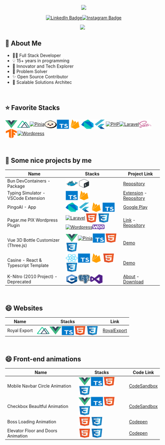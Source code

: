 <p id="header" align="center">
  <img src="https://media.giphy.com/media/M9gbBd9nbDrOTu1Mqx/giphy.gif" width="100"/>
</p>

<p id="buttons" align="center">
  <a href="https://www.linkedin.com/in/marcos-gomes-neto/"><img src="https://img.shields.io/badge/LinkedIn-blue?style=for-the-badge&logo=linkedin&logoColor=white" alt="LinkedIn Badge"/></a><a href="https://www.instagram.com/mgn.stack/"><img src="https://img.shields.io/badge/Instagram-E4405F?style=for-the-badge&logo=instagram&logoColor=white" alt="Instagram Badge"/></a>
</p>

<p align="center">
<img height="180em" src="http://github-profile-summary-cards.vercel.app/api/cards/profile-details?username=marcosgomesneto&theme=github_dark"/>
</p>

## 📖 About Me

- 👨‍💻 Full Stack Developer
- 💡 15+ years in programming
- 🚀 Innovator and Tech Explorer
- 🔧 Problem Solver
- ✨ Open Source Contributor
- 📐 Scalable Solutions Architec

<br>

## ⭐ Favorite Stacks

<a href="https://vuejs.org/" rel="nofollow" ><img align="center" alt="VueJS" height="30" width="40" src="https://raw.githubusercontent.com/devicons/devicon/master/icons/vuejs/vuejs-original.svg" style="max-width: 100%;"></a><a href="https://nuxt.com/" rel="nofollow" ><img align="center" alt="NuxtJS" height="30" width="40" src="https://raw.githubusercontent.com/devicons/devicon/master/icons/nuxtjs/nuxtjs-original.svg" style="max-width: 100%;"></a><a href="https://pinia.vuejs.org/" rel="nofollow" ><img align="center" alt="Pinia" height="30" width="40" src="https://pinia.vuejs.org/logo.svg" style="max-width: 100%;"></a><a href="https://bun.sh/" rel="nofollow" ><img align="center" alt="Bun Runtime" height="30" width="40" src="https://raw.githubusercontent.com/devicons/devicon/master/icons/bun/bun-original.svg" style="max-width: 100%;"></a><a href="https://www.typescriptlang.org/" rel="nofollow" ><img align="center" alt="TypeScript" height="30" width="40" src="https://raw.githubusercontent.com/devicons/devicon/master/icons/typescript/typescript-original.svg" style="max-width: 100%;"></a><a href="https://firebase.google.com/" rel="nofollow"><img align="center" alt="Firebase" height="30" width="40" src="https://raw.githubusercontent.com/devicons/devicon/master/icons/firebase/firebase-plain.svg"></a><a href="https://dart.dev/" rel="nofollow"><img align="center" alt="Dart" height="30" width="40" src="https://raw.githubusercontent.com/devicons/devicon/master/icons/dart/dart-original.svg" style="max-width: 100%;"></a><a href="https://flutter.dev/" rel="nofollow"><img align="center" alt="Flutter" height="30" width="40" src="https://raw.githubusercontent.com/devicons/devicon/master/icons/flutter/flutter-original.svg" style="max-width: 100%;"></a><a href="https://www.php.net/" rel="nofollow"><img align="center" alt="PHP" height="30" width="40" src="https://www.php.net/images/logos/new-php-logo.svg" style="max-width: 100%;"></a><a href="https://laravel.com/" rel="nofollow"><img align="center" alt="Laravel" height="30" width="40" src="https://laravel.com/img/logomark.min.svg" style="max-width: 100%;"></a><a href="https://sass-lang.com/" rel="nofollow"><img align="center" alt="SASS" height="30" width="40" src="https://raw.githubusercontent.com/devicons/devicon/master/icons/sass/sass-original.svg" style="max-width: 100%;"></a><a href="https://www.tensorflow.org/" rel="nofollow"><img align="center" alt="TensorFlow" height="30" width="40" src="https://raw.githubusercontent.com/devicons/devicon/master/icons/tensorflow/tensorflow-original.svg" style="max-width: 100%;"></a><a href="https://wordpress.org/" rel="nofollow"><img align="center" alt="Wordpress" height="30" width="40" src="https://upload.wikimedia.org/wikipedia/commons/0/09/Wordpress-Logo.svg" style="max-width: 100%;"></a>

<br>

## 🙌 Some nice projects by me

|Name|Stacks|Project Link|
|---|---|---|
|Bun DevContainers - Package|<a href="https://www.docker.com/" rel="nofollow" ><img align="center" alt="Docker" height="30" width="40" src="https://raw.githubusercontent.com/devicons/devicon/master/icons/docker/docker-original.svg" style="max-width: 100%;"></a><a href="https://www.linux.org/" rel="nofollow"><img align="center" alt="Bash" height="30" width="40" src="https://raw.githubusercontent.com/devicons/devicon/master/icons/bash/bash-original.svg"></a>|[Repository](https://github.com/marcosgomesneto/bun-devcontainers)|
|Typing Simulator - VSCode Extension|<a href="https://www.typescriptlang.org/" rel="nofollow" ><img align="center" alt="TypeScript" height="30" width="40" src="https://raw.githubusercontent.com/devicons/devicon/master/icons/typescript/typescript-original.svg" style="max-width: 100%;"></a><a href="https://firebase.google.com/" rel="nofollow"><img align="center" alt="Firebase" height="30" width="40" src="https://raw.githubusercontent.com/devicons/devicon/master/icons/firebase/firebase-plain.svg"></a>|[Extension](https://marketplace.visualstudio.com/items?itemName=marcos-gomes-neto.typing-simulator) - [Repository](https://github.com/marcosgomesneto/typing-simulator)|
|PingoAI - App|<a href="https://dart.dev/" rel="nofollow"><img align="center" alt="Dart" height="30" width="40" src="https://raw.githubusercontent.com/devicons/devicon/master/icons/dart/dart-original.svg" style="max-width: 100%;"></a><a href="https://flutter.dev/" rel="nofollow"><img align="center" alt="Flutter" height="30" width="40" src="https://raw.githubusercontent.com/devicons/devicon/master/icons/flutter/flutter-original.svg" style="max-width: 100%;"></a><a href="https://firebase.google.com/" rel="nofollow"><img align="center" alt="Firebase" height="30" width="40" src="https://raw.githubusercontent.com/devicons/devicon/master/icons/firebase/firebase-plain.svg"></a><a href="https://www.typescriptlang.org/" rel="nofollow" ><img align="center" alt="TypeScript" height="30" width="40" src="https://raw.githubusercontent.com/devicons/devicon/master/icons/typescript/typescript-original.svg" style="max-width: 100%;"></a>|[Google Play](https://play.google.com/store/apps/details?id=io.infixs.pingoai)|
|Pagar.me PIX Wordpress Plugin|<a href="https://www.php.net/" rel="nofollow"><img align="center" alt="Laravel" height="30" width="40" src="https://www.php.net/images/logos/new-php-logo.svg" style="max-width: 100%;"></a><a href="https://pt.wikipedia.org/wiki/HTML5" rel="nofollow"><img align="center" alt="HTML5" height="30" width="40" src="https://raw.githubusercontent.com/devicons/devicon/master/icons/html5/html5-original.svg"></a><a href="https://pt.wikipedia.org/wiki/CSS3" rel="nofollow"><img align="center" alt="CSS3" height="30" width="40" src="https://raw.githubusercontent.com/devicons/devicon/master/icons/css3/css3-original.svg"></a><a href="https://wordpress.org/" rel="nofollow"><img align="center" alt="Wordpress" height="30" width="40" src="https://upload.wikimedia.org/wikipedia/commons/0/09/Wordpress-Logo.svg" style="max-width: 100%;"></a><a href="https://woocommerce.com/" rel="nofollow"><img align="center" alt="Woocommerce" height="30" width="40" src="https://raw.githubusercontent.com/devicons/devicon/master/icons/woocommerce/woocommerce-original.svg" style="max-width: 100%;"></a>|[Link](https://wordpress.org/plugins/wc-pagarme-pix-payment/) - [Repository](https://github.com/marcosgomesneto/woocommerce-pagarme-pix-payment)|
|Vue 3D Bottle Customizer (Three.js)|<a href="https://vuejs.org/" rel="nofollow" ><img align="center" alt="VueJS" height="30" width="40" src="https://raw.githubusercontent.com/devicons/devicon/master/icons/vuejs/vuejs-original.svg" style="max-width: 100%;"></a><a href="https://pinia.vuejs.org/" rel="nofollow" ><img align="center" alt="Pinia" height="30" width="40" src="https://pinia.vuejs.org/logo.svg" style="max-width: 100%;"></a><a href="https://www.typescriptlang.org/" rel="nofollow" ><img align="center" alt="TypeScript" height="30" width="40" src="https://raw.githubusercontent.com/devicons/devicon/master/icons/typescript/typescript-original.svg" style="max-width: 100%;"></a><a href="https://pt.wikipedia.org/wiki/HTML5" rel="nofollow"><img align="center" alt="HTML5" height="30" width="40" src="https://raw.githubusercontent.com/devicons/devicon/master/icons/html5/html5-original.svg"></a><a href="https://pt.wikipedia.org/wiki/CSS3" rel="nofollow"><img align="center" alt="CSS3" height="30" width="40" src="https://raw.githubusercontent.com/devicons/devicon/master/icons/css3/css3-original.svg"></a>|[Demo](https://bottle.marcosgomesneto.dev/)|
|Casine - React & Typescript Template|<a href="https://react.dev/" rel="nofollow" ><img align="center" alt="ReactJS" height="30" width="40" src="https://raw.githubusercontent.com/devicons/devicon/master/icons/react/react-original.svg" style="max-width: 100%;"></a><a href="https://www.typescriptlang.org/" rel="nofollow" ><img align="center" alt="TypeScript" height="30" width="40" src="https://raw.githubusercontent.com/devicons/devicon/master/icons/typescript/typescript-original.svg" style="max-width: 100%;"></a><a href="https://firebase.google.com/" rel="nofollow"><img align="center" alt="Firebase" height="30" width="40" src="https://raw.githubusercontent.com/devicons/devicon/master/icons/firebase/firebase-plain.svg"></a><a href="https://pt.wikipedia.org/wiki/HTML5" rel="nofollow"><img align="center" alt="HTML5" height="30" width="40" src="https://raw.githubusercontent.com/devicons/devicon/master/icons/html5/html5-original.svg"></a><a href="https://pt.wikipedia.org/wiki/CSS3" rel="nofollow"><img align="center" alt="CSS3" height="30" width="40" src="https://raw.githubusercontent.com/devicons/devicon/master/icons/css3/css3-original.svg"></a>|[Demo](https://demos.infixs.io/casine-analytics-casino-admin-dashboard/landing)|
|K-Nitro (2010 Project) - Deprecated|<a href="https://cplusplus.com/" rel="nofollow"><img align="center" alt="C++" height="30" width="40" src="https://raw.githubusercontent.com/devicons/devicon/master/icons/cplusplus/cplusplus-original.svg" style="max-width: 100%;"></a><a href="https://www.postgresql.org/" rel="nofollow"><img align="center" alt="PostgreSQL" height="30" width="40" src="https://raw.githubusercontent.com/devicons/devicon/master/icons/postgresql/postgresql-original.svg" style="max-width: 100%;"></a><a href="https://visualstudio.microsoft.com/" rel="nofollow"><img align="center" alt="Visual Studio" height="30" width="40" src="https://raw.githubusercontent.com/devicons/devicon/master/icons/visualstudio/visualstudio-plain.svg" style="max-width: 100%;"></a>|[About](https://www.techtudo.com.br/tudo-sobre/k-nitro-net-5-1/) - [Download](https://k-lite-nitro.softonic.com.br/)|

<br>

## 😄 Websites

|Name|Stacks|Link|
|---|---|---|
|Royal Export|<a href="https://nuxt.com/" rel="nofollow" ><img align="center" alt="NuxtJS" height="30" width="40" src="https://raw.githubusercontent.com/devicons/devicon/master/icons/nuxtjs/nuxtjs-original.svg" style="max-width: 100%;"></a><a href="https://vuejs.org/" rel="nofollow" ><img align="center" alt="VueJS" height="30" width="40" src="https://raw.githubusercontent.com/devicons/devicon/master/icons/vuejs/vuejs-original.svg" style="max-width: 100%;"></a><a href="https://www.typescriptlang.org/" rel="nofollow" ><img align="center" alt="TypeScript" height="30" width="40" src="https://raw.githubusercontent.com/devicons/devicon/master/icons/typescript/typescript-original.svg" style="max-width: 100%;"></a><a href="https://pt.wikipedia.org/wiki/HTML5" rel="nofollow"><img align="center" alt="HTML5" height="30" width="40" src="https://raw.githubusercontent.com/devicons/devicon/master/icons/html5/html5-original.svg"></a><a href="https://pt.wikipedia.org/wiki/CSS3" rel="nofollow"><img align="center" alt="CSS3" height="30" width="40" src="https://raw.githubusercontent.com/devicons/devicon/master/icons/css3/css3-original.svg"></a>|[RoyalExport](https://royalexport.com.br/en)|

<br>

## 😄 Front-end animations

|Name|Stacks|Code Link|
|---|---|---|
|Mobile Navbar Circle Animation|<a href="https://vuejs.org/" rel="nofollow" ><img align="center" alt="VueJS" height="30" width="40" src="https://raw.githubusercontent.com/devicons/devicon/master/icons/vuejs/vuejs-original.svg" style="max-width: 100%;"></a><a href="https://www.typescriptlang.org/" rel="nofollow" ><img align="center" alt="TypeScript" height="30" width="40" src="https://raw.githubusercontent.com/devicons/devicon/master/icons/typescript/typescript-original.svg" style="max-width: 100%;"></a><a href="https://pt.wikipedia.org/wiki/HTML5" rel="nofollow"><img align="center" alt="HTML5" height="30" width="40" src="https://raw.githubusercontent.com/devicons/devicon/master/icons/html5/html5-original.svg"></a><a href="https://pt.wikipedia.org/wiki/CSS3" rel="nofollow"><img align="center" alt="CSS3" height="30" width="40" src="https://raw.githubusercontent.com/devicons/devicon/master/icons/css3/css3-original.svg"></a>|[CodeSandbox](https://codesandbox.io/p/sandbox/mobile-navbar-animation-with-vue-router-rnrl7g)|
|Checkbox Beaultful Animation|<a href="https://vuejs.org/" rel="nofollow" ><img align="center" alt="VueJS" height="30" width="40" src="https://raw.githubusercontent.com/devicons/devicon/master/icons/vuejs/vuejs-original.svg" style="max-width: 100%;"></a><a href="https://www.typescriptlang.org/" rel="nofollow" ><img align="center" alt="TypeScript" height="30" width="40" src="https://raw.githubusercontent.com/devicons/devicon/master/icons/typescript/typescript-original.svg" style="max-width: 100%;"></a><a href="https://pt.wikipedia.org/wiki/HTML5" rel="nofollow"><img align="center" alt="HTML5" height="30" width="40" src="https://raw.githubusercontent.com/devicons/devicon/master/icons/html5/html5-original.svg"></a><a href="https://pt.wikipedia.org/wiki/CSS3" rel="nofollow"><img align="center" alt="CSS3" height="30" width="40" src="https://raw.githubusercontent.com/devicons/devicon/master/icons/css3/css3-original.svg"></a>|[CodeSandbox](https://codesandbox.io/p/sandbox/vue-checkbox-animation-by-marcos-g-xgr8hr)|
|Boss Loading Animation|<a href="https://pt.wikipedia.org/wiki/HTML5" rel="nofollow"><img align="center" alt="HTML5" height="30" width="40" src="https://raw.githubusercontent.com/devicons/devicon/master/icons/html5/html5-original.svg"></a><a href="https://pt.wikipedia.org/wiki/CSS3" rel="nofollow"><img align="center" alt="CSS3" height="30" width="40" src="https://raw.githubusercontent.com/devicons/devicon/master/icons/css3/css3-original.svg"></a>|[Codepen](https://codepen.io/marcosgn/pen/vYGKeNN)|
|Elevator Floor and Doors Animation|<a href="https://pt.wikipedia.org/wiki/HTML5" rel="nofollow"><img align="center" alt="HTML5" height="30" width="40" src="https://raw.githubusercontent.com/devicons/devicon/master/icons/html5/html5-original.svg"></a><a href="https://pt.wikipedia.org/wiki/CSS3" rel="nofollow"><img align="center" alt="CSS3" height="30" width="40" src="https://raw.githubusercontent.com/devicons/devicon/master/icons/css3/css3-original.svg"></a>|[Codepen](https://codepen.io/marcosgn/pen/eYQorvY)|
